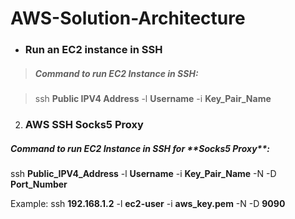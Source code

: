 # AWS-Solution-Architecture

- <h3> Run an EC2 instance in SSH</h3>

> <h5>Command to run EC2 Instance in SSH:</h5>

> ssh **Public IPV4 Address** -l **Username** -i **Key_Pair_Name**



2. <h3>AWS SSH Socks5 Proxy</h3>


<h5>Command to run EC2 Instance in SSH for **Socks5 Proxy**:</h5>

ssh **Public_IPV4_Address** -l **Username** -i **Key_Pair_Name** -N -D **Port_Number**

Example:
ssh **192.168.1.2** -l **ec2-user** -i **aws_key.pem** -N -D **9090**
